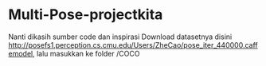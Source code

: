 # Multi-Pose-projectkita
Nanti dikasih sumber code dan inspirasi
Download datasetnya disini http://posefs1.perception.cs.cmu.edu/Users/ZheCao/pose_iter_440000.caffemodel, lalu masukkan ke folder /COCO
